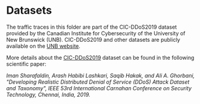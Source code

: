 # Datasets

The traffic traces in this folder are part of the CIC-DDoS2019 dataset provided by the Canadian Institute for Cybersecurity of the University of New Brunswick (UNB). CIC-DDoS2019 and other datasets are publicly available on the [UNB website](https://www.unb.ca/cic/datasets/index.html). 

More details about the [CIC-DDoS2019](https://www.unb.ca/cic/datasets/ddos-2019.html) dataset can be found in the following scientific paper:

*Iman Sharafaldin, Arash Habibi Lashkari, Saqib Hakak, and Ali A. Ghorbani, "Developing Realistic Distributed Denial of Service (DDoS) Attack Dataset and Taxonomy", IEEE 53rd International Carnahan Conference on Security Technology, Chennai, India, 2019.*